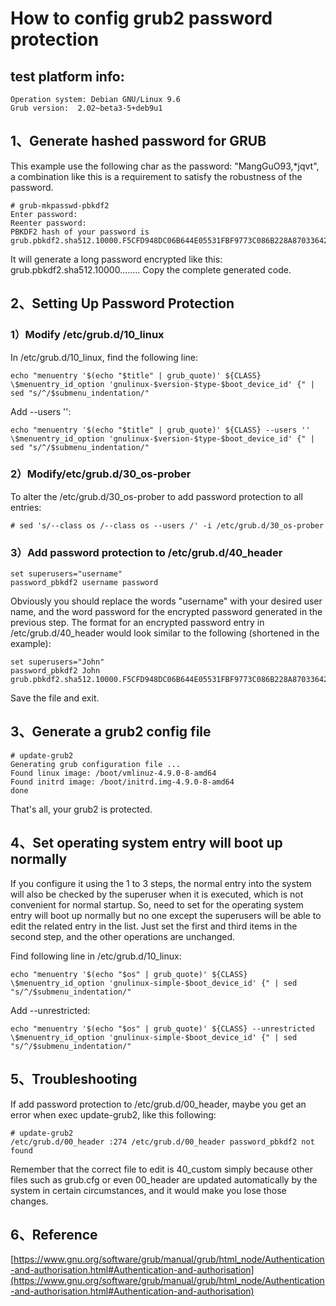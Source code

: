 # How to config grub2 password protection 

## test platform info:
```
Operation system: Debian GNU/Linux 9.6
Grub version:  2.02~beta3-5+deb9u1 
```

## 1、Generate hashed password for GRUB
This example use the following char as the password: "MangGuO93,*jqvt", a combination like this is a requirement to satisfy the robustness of the password.
```
# grub-mkpasswd-pbkdf2
Enter password: 
Reenter password: 
PBKDF2 hash of your password is grub.pbkdf2.sha512.10000.F5CFD948DC06B644E05531FBF9773C086B228A87033642B32D41DBE141B10D2FD0604C8ABCDD2D2D76C834297969EADC64687EB32662CB59BCA0898AD69D7FE6.C698997624F217CDCE83446E80632FF9F7AFB1A0A6AE0B5752A81392F1BAA9A44C37AF5B29D7CEE13B9DE7D1207D5FB4A173A49D1518B1492BB6D9FE45444656
```
It will generate a long password encrypted like this: grub.pbkdf2.sha512.10000........  Copy the complete generated code.

## 2、Setting Up Password Protection

### 1）Modify /etc/grub.d/10_linux
In /etc/grub.d/10_linux, find the following line:
```
echo "menuentry '$(echo "$title" | grub_quote)' ${CLASS} \$menuentry_id_option 'gnulinux-$version-$type-$boot_device_id' {" | sed "s/^/$submenu_indentation/"
``` 
Add --users '':
```    
echo "menuentry '$(echo "$title" | grub_quote)' ${CLASS} --users '' \$menuentry_id_option 'gnulinux-$version-$type-$boot_device_id' {" | sed "s/^/$submenu_indentation/"
```

### 2）Modify/etc/grub.d/30_os-prober 
To alter the /etc/grub.d/30_os-prober to add password protection to all entries: 
```
# sed 's/--class os /--class os --users /' -i /etc/grub.d/30_os-prober
```

### 3）Add password protection to /etc/grub.d/40_header
```
set superusers="username"
password_pbkdf2 username password
```
Obviously you should replace the words "username" with your desired user name, and the word password for the encrypted password generated in the previous step.
The format for an encrypted password entry in /etc/grub.d/40_header would look similar to the following (shortened in the example): 
```
set superusers="John"
password_pbkdf2 John grub.pbkdf2.sha512.10000.F5CFD948DC06B644E05531FBF9773C086B228A87033642B32D41DBE141B10D2FD0604C8ABCDD2D2D76C834297969EADC64687EB32662CB59BCA0898AD69D7FE6.C698997624F217CDCE83446E80632FF9F7AFB1A0A6AE0B5752A81392F1BAA9A44C37AF5B29D7CEE13B9DE7D1207D5FB4A173A49D1518B1492BB6D9FE45444656 
```

Save the file and exit.
 
## 3、Generate a grub2 config file 
```
# update-grub2
Generating grub configuration file ...
Found linux image: /boot/vmlinuz-4.9.0-8-amd64
Found initrd image: /boot/initrd.img-4.9.0-8-amd64
done
```

That's all, your grub2 is protected.

## 4、Set operating system entry will boot up normally 
If you configure it using the 1 to 3 steps, the normal entry into the system will also be checked by the superuser when it is executed, which is not convenient for normal startup. So, need to set for the operating system entry will boot up normally but no one except the superusers will be able to edit the related entry in the list. Just set the first and third items in the second step, and the other operations are unchanged.

Find following line in /etc/grub.d/10_linux:
```
echo "menuentry '$(echo "$os" | grub_quote)' ${CLASS} \$menuentry_id_option 'gnulinux-simple-$boot_device_id' {" | sed "s/^/$submenu_indentation/"
```
Add --unrestricted:
```
echo "menuentry '$(echo "$os" | grub_quote)' ${CLASS} --unrestricted \$menuentry_id_option 'gnulinux-simple-$boot_device_id' {" | sed "s/^/$submenu_indentation/"
```

## 5、Troubleshooting 

If add password protection to /etc/grub.d/00_header, maybe you get an error when exec update-grub2, like this following:
```
# update-grub2
/etc/grub.d/00_header :274 /etc/grub.d/00_header password_pbkdf2 not found
```

Remember that the correct file to edit is 40_custom simply because other files such as grub.cfg or even 00_header are updated automatically by the system in certain circumstances, and it would make you lose those changes.

## 6、Reference 
[https://www.gnu.org/software/grub/manual/grub/html_node/Authentication-and-authorisation.html#Authentication-and-authorisation](https://www.gnu.org/software/grub/manual/grub/html_node/Authentication-and-authorisation.html#Authentication-and-authorisation)

